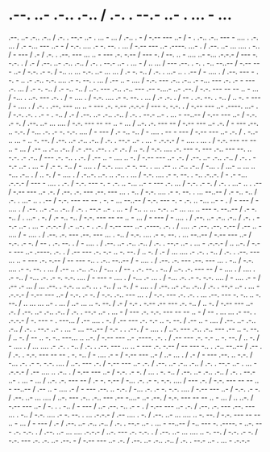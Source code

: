 # .--. ..- .-.. .-.. / .-. . --.- ..- . ... - ...

.--. ..- .-.. .-.. / .-. . --.- ..- . ... - ... / .-.. . - / -.-- --- ..- / - . .-.. .-.. --- - .... . .-. ... / .- -... --- ..- - / -.-. .... .- -. --. . ... / -.-- --- ..- .----. ...- . / .--. ..- ... .... . -.. / - --- / .- / .-. . .--. --- ... .. - --- .-. -.-- / --- -. / --. .. - .... ..- -... .-.-.- / --- -. -.-. . / .- / .--. ..- .-.. .-.. / .-. . --.- ..- . ... - / .. ... / --- .--. . -. . -.. --..-- / -.-- --- ..- / -.-. .- -. / -.. .. ... -.-. ..- ... ... / .- -. -.. / .-. . ...- .. . .-- / - .... . / .--. --- - . -. - .. .- .-.. -.-. .... .- -. --. . ... / .-- .. - .... / -.-. --- .-.. .-.. .- -... --- .-. .- - --- .-. ... / .- -. -.. / .- -.. -.. / ..-. --- .-.. .-.. --- .-- -....- ..- .--. / -.-. --- -- -- .. - ... / -... . ..-. --- .-. . / - .... . / -.-. .... .- -. --. . ... / .- .-. . / -- . .-. --. . -.. / .. -. - --- / - .... . / .-. . .--. --- ... .. - --- .-. -.-- .-.-.- / --- -. -.-. . / -.-- --- ..- .----. ...- . / -.-. .-. . .- - . -.. / .- / .--. ..- .-.. .-.. / .-. . --.- ..- . ... - --..-- / -.-- --- ..- / -.-. .- -. / .--. ..- ... .... / -.-. --- -- -- .. - ... / ..-. .-. --- -- / -.-- --- ..- .-. / - --- .--. .. -.-. / -... .-. .- -. -.-. .... / - --- / .- -.. -.. / - .... . -- - --- / -.-- --- ..- .-. / . -..- .. ... - .. -. --. / .--. ..- .-.. .-.. / .-. . --.- ..- . ... - .-.-.- / - .... . ... . / -.-. --- -- -- .. - ... / .-- .. .-.. .-.. / .- .--. .--. . .- .-. / .. -. / -.-. .... .-. --- -. --- .-.. --- --. .. -.-. .- .-.. / --- .-. -.. . .-. / .-- .. - .... .. -. / -.-- --- ..- .-. / .--. ..- .-.. .-.. / .-. . --.- ..- . ... - / .- -. -.. / - .... . / -.-. .... .- -. --. . ... .-- .. .-.. .-.. / -... . / ...- .. ... .. -... .-.. . / .. -. / - .... . / .-..-. ..-. .. .-.. . ... / -.-. .... .- -. --. . -.. .-..-. / - .- -... .-.-.- / --- - .... . .-. / -.-. --- -. - .-. .. -... ..- - --- .-. ... / -.-. .- -. / .-. . ...- .. . .-- / -.-- --- ..- .-. / .--. .-. --- .--. --- ... . -.. / -.-. .... .- -. --. . ... --..-- / .- -.. -.. / .-. . ...- .. . .-- / -.-. --- -- -- . -. - ... --..-- / -.-. --- -. - .-. .. -... ..- - . / - --- / - .... . / .--. ..- .-.. .-.. / .-. . --.- ..- . ... - / -.. .. ... -.-. ..- ... ... .. --- -. --..-- / .- -. -.. / . ...- . -. / .- -.. -.. / -.-. --- -- -- .. - ... / - --- / - .... . / .--. ..- .-.. .-.. / .-. . --.- ..- . ... - .-.-.- / .- ..-. - . .-. / -.-- --- ..- .----. .-. . / .... .- .--. .--. -.-- / .-- .. - .... / - .... . / .--. .-. --- .--. --- ... . -.. / -.-. .... .- -. --. . ... --..-- / -.-- --- ..- / -.-. .- -. / -- . .-. --. . / - .... . / .--. ..- .-.. .-.. / .-. . --.- ..- . ... - .-.-.- / .. ..-. / -.-- --- ..- .----. .-. . / .-- --- .-. -.- .. -. --. / .. -. / .- / ... .... .- .-. . -.. / .-. . .--. --- ... .. - --- .-. -.-- / -- --- -.. . .-.. --..-- / - .... . / .--. .-. --- .--. --- ... . -.. / -.-. .... .- -. --. . ... / .-- .. .-.. .-.. / -... . / -- . .-. --. . -.. / ..-. .-. --- -- / - .... . / .... . .- -.. / -... .-. .- -. -.-. .... / - --- - .... . / -... .- ... . / -... .-. .- -. -.-. .... / - .... .- - / .-- .- ... / ... .--. . -.-. .. ..-. .. . -.. / .. -. / - .... . / .--. ..- .-.. .-.. / .-. . --.- ..- . ... - .-.-.- / -.-- --- ..- / -.-. .- -. / -.-. .-.. --- ... . / -.-. --- .-. .-. . ... .--. --- -. -.. .. -. --. / .. ... ... ..- . ... / ..- ... .. -. --. / .- / -.- . -.-- .-- --- .-. -.. / .. -. / -.-- --- ..- .-. / .--. ..- .-.. .-.. / .-. . --.- ..- . ... - / --- .-. -.-. --- -- -- .. - / -- . ... ... .- --. . .-.-.- / -. --- - . ---... / .-- .... . -. / .-- --- .-. -.- .. -. --. / .-- .. - .... / .--. ..- .-.. .-.. / .-. . --.- ..- . ... - ... --..-- / -.- . . .--. / - .... . / ..-. --- .-.. .-.. --- .-- .. -. --. / .. -. / -- .. -. -.. ---... .. ..-. / -.-- --- ..- .----. .-. . / .-- --- .-. -.- .. -. --. / .. -. / - .... . / ... .... .- .-. . -.. / .-. . .--. --- ... .. - --- .-. -.-- / -- --- -.. . .-.. --..-- / .-- . / .-. . -.-. --- -- -- . -. -.. / - .... .- - / -.-- --- ..- / ..- ... . / .- / - --- .--. .. -.-. / -... .-. .- -. -.-. .... / ..-. --- .-. / -.-- --- ..- .-. / .--. ..- .-.. .-.. / .-. . --.- ..- . ... - .-.-.- / .-- .... .. .-.. . / -.-- --- ..- / -.-. .- -. / ... . -. -.. / .--. ..- .-.. .-.. / .-. . --.- ..- . ... - ... / ..-. .-. --- -- / .- -. -.-- / -... .-. .- -. -.-. .... / --- .-. / -.-. --- -- -- .. - --..-- / .-- .. - .... .- / - --- .--. .. -.-. / -... .-. .- -. -.-. .... / -.-- --- ..- / -.-. .- -. / .--. ..- ... .... / ..-. --- .-.. .-.. --- .-- -....- ..- .--. / -.-. --- -- -- .. - ... / .. ..-. / -.-- --- ..- / -. . . -.. / - --- / ..- .--. -.. .- - . / -.-- --- ..- .-. / .--. .-. --- .--. --- ... . -.. / -.-. .... .- -. --. . ... .-.-.- / .-- .... . -. / .--. ..- ... .... .. -. --. / -.-. --- -- -- .. - ... / - --- / .- / .--. ..- .-.. .-.. / .-. . --.- ..- . ... - --..-- / -.. --- -. .----. - ..-. --- .-. -.-. . / .--. ..- ... .... .-.-.- / ..-. --- .-. -.-. . / .--. ..- ... .... .. -. --. / -.-. .- -. / -.-. --- .-. .-. ..- .--. - / -.-- --- ..- .-. / .--. ..- .-.. .-.. / .-. . --.- ..- . ... - .-.-.-
